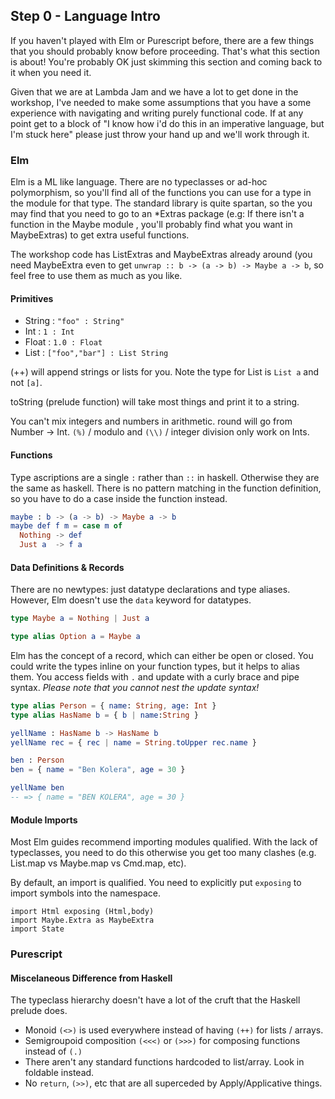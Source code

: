 
## Step 0 - Language Intro

If you haven't played with Elm or Purescript before, there are a few things that
you should probably know before proceeding. That's what this section is about!
You're probably OK just skimming this section and coming back to it when you need
it. 

Given that we are at Lambda Jam and we have a lot to get done in the workshop,
I've needed to make some assumptions that you have a some experience 
with navigating and writing purely functional code. If at any point get to a 
block of "I know how i'd do this in an imperative language, but I'm stuck here"
please just throw your hand up and we'll work through it.

### Elm

Elm is a ML like language. There are no typeclasses or ad-hoc polymorphism, so 
you'll find all of the functions you can use for a type in the module for that
type. The standard library is quite spartan, so the you may find that you need
to go to an *Extras package (e.g: If there isn't a function in the Maybe module
, you'll probably find what you want in MaybeExtras) to get extra useful functions.

The workshop code has ListExtras and MaybeExtras already around (you need MaybeExtra 
even to get `unwrap :: b -> (a -> b) -> Maybe a -> b`, so feel free to use them
as much as you like.

#### Primitives

  - String : `"foo" : String"`
  - Int : `1 : Int`
  - Float : `1.0 : Float`
  - List : `["foo","bar"] : List String`

(++) will append strings or lists for you. Note the type for List is `List a` and not `[a]`. 

toString (prelude function) will take most things and print it to a string.

You can't mix integers and numbers in arithmetic. round will go from Number -> Int. 
`(%)`  / modulo and `(\\)` / integer division only work on Ints.

#### Functions

Type ascriptions are a single `:` rather than `::` in haskell. Otherwise they are the
same as haskell. There is no pattern matching in the function definition, so you have
to do a case inside the function instead.

```elm
maybe : b -> (a -> b) -> Maybe a -> b
maybe def f m = case m of
  Nothing -> def
  Just a  -> f a
```

#### Data Definitions & Records 

There are no newtypes: just datatype declarations and type aliases. However, Elm
doesn't use the `data` keyword for datatypes. 

```elm
type Maybe a = Nothing | Just a

type alias Option a = Maybe a
```

Elm has the concept of a record, which can either be open or closed. You could
write the types inline on your function types, but it helps to alias them. You 
access fields with `.` and update with a curly brace and pipe syntax. *Please note
that you cannot nest the update syntax!*

```elm
type alias Person = { name: String, age: Int } 
type alias HasName b = { b | name:String }

yellName : HasName b -> HasName b
yellName rec = { rec | name = String.toUpper rec.name }

ben : Person
ben = { name = "Ben Kolera", age = 30 }

yellName ben
-- => { name = "BEN KOLERA", age = 30 }
```

#### Module Imports

Most Elm guides recommend importing modules qualified. With the lack of typeclasses, 
you need to do this otherwise you get too many clashes (e.g. List.map vs Maybe.map vs Cmd.map, etc).

By default, an import is qualified. You need to explicitly put `exposing` to import symbols into 
the namespace.

```
import Html exposing (Html,body)
import Maybe.Extra as MaybeExtra
import State
```


### Purescript

#### Miscelaneous Difference from Haskell 

The typeclass hierarchy doesn't have a lot of the cruft that the Haskell prelude does.

  - Monoid `(<>)` is used everywhere instead of having `(++)` for lists / arrays.
  - Semigroupoid composition `(<<<)` or `(>>>)` for composing functions instead of `(.)`
  - There aren't any standard functions hardcoded to list/array. Look in foldable instead.
  - No `return`, `(>>)`, etc that are all superceded by Apply/Applicative things. 
